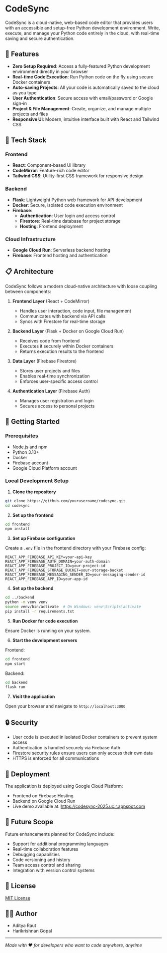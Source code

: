 # CodeSync

CodeSync is a cloud-native, web-based code editor that provides users with an accessible and setup-free Python development environment. Write, execute, and manage your Python code entirely in the cloud, with real-time saving and secure authentication.

## 🌟 Features

- **Zero Setup Required**: Access a fully-featured Python development environment directly in your browser
- **Real-time Code Execution**: Run Python code on the fly using secure Docker containers
- **Auto-saving Projects**: All your code is automatically saved to the cloud as you type
- **User Authentication**: Secure access with email/password or Google sign-in
- **Project & File Management**: Create, organize, and manage multiple projects and files
- **Responsive UI**: Modern, intuitive interface built with React and Tailwind CSS

## 🔧 Tech Stack

### Frontend
- **React**: Component-based UI library
- **CodeMirror**: Feature-rich code editor
- **Tailwind CSS**: Utility-first CSS framework for responsive design

### Backend
- **Flask**: Lightweight Python web framework for API development
- **Docker**: Secure, isolated code execution environment
- **Firebase**:
  - **Authentication**: User login and access control
  - **Firestore**: Real-time database for project storage
  - **Hosting**: Frontend deployment

### Cloud Infrastructure
- **Google Cloud Run**: Serverless backend hosting
- **Firebase**: Frontend hosting and authentication

## 📋 Architecture

CodeSync follows a modern cloud-native architecture with loose coupling between components:

1. **Frontend Layer** (React + CodeMirror)
   - Handles user interaction, code input, file management
   - Communicates with backend via API calls
   - Syncs with Firestore for real-time storage

2. **Backend Layer** (Flask + Docker on Google Cloud Run)
   - Receives code from frontend
   - Executes it securely within Docker containers
   - Returns execution results to the frontend

3. **Data Layer** (Firebase Firestore)
   - Stores user projects and files
   - Enables real-time synchronization
   - Enforces user-specific access control

4. **Authentication Layer** (Firebase Auth)
   - Manages user registration and login
   - Secures access to personal projects

## 🚀 Getting Started

### Prerequisites
- Node.js and npm
- Python 3.10+
- Docker
- Firebase account
- Google Cloud Platform account

### Local Development Setup

1. **Clone the repository**

```bash
git clone https://github.com/yourusername/codesync.git
cd codesync
```

2. **Set up the frontend**

```bash
cd frontend
npm install
```

3. **Set up Firebase configuration**

Create a `.env` file in the frontend directory with your Firebase config:

```env
REACT_APP_FIREBASE_API_KEY=your-api-key
REACT_APP_FIREBASE_AUTH_DOMAIN=your-auth-domain
REACT_APP_FIREBASE_PROJECT_ID=your-project-id
REACT_APP_FIREBASE_STORAGE_BUCKET=your-storage-bucket
REACT_APP_FIREBASE_MESSAGING_SENDER_ID=your-messaging-sender-id
REACT_APP_FIREBASE_APP_ID=your-app-id
```

4. **Set up the backend**

```bash
cd ../backend
python -m venv venv
source venv/bin/activate  # On Windows: venv\Scripts\activate
pip install -r requirements.txt
```

5. **Run Docker for code execution**

Ensure Docker is running on your system.

6. **Start the development servers**

Frontend:
```bash
cd frontend
npm start
```

Backend:
```bash
cd backend
flask run
```

7. **Visit the application**

Open your browser and navigate to `http://localhost:3000`

## 🔒 Security

- User code is executed in isolated Docker containers to prevent system access
- Authentication is handled securely via Firebase Auth
- Firestore security rules ensure users can only access their own data
- HTTPS is enforced for all communications

## 🔄 Deployment

The application is deployed using Google Cloud Platform:
- Frontend on Firebase Hosting
- Backend on Google Cloud Run
- Live demo available at: https://codesync-2025.uc.r.appspot.com

## 🔮 Future Scope

Future enhancements planned for CodeSync include:
- Support for additional programming languages
- Real-time collaboration features
- Debugging capabilities
- Code versioning and history
- Team access control and sharing
- Integration with version control systems

## 📝 License

[MIT License](LICENSE)

## 👨‍💻 Author

- Aditya Raut
- Harikrishnan Gopal

---

*Made with ❤️ for developers who want to code anywhere, anytime*
